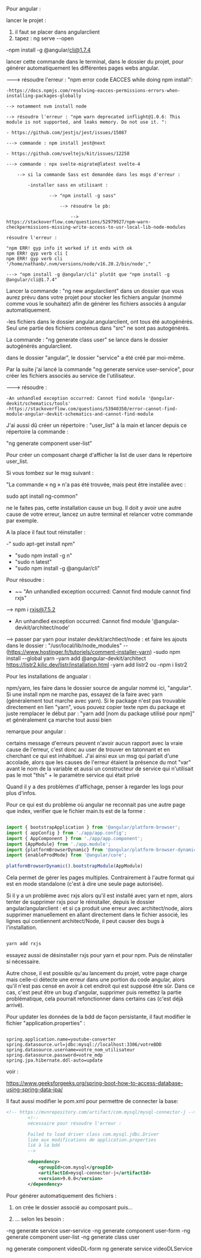 Pour angular :


lancer le projet :

1) il faut se placer dans angularclient
2) tapez : ng serve --open

-npm install -g @angular/cli@1.7.4

lancer cette commande dans le terminal, dans le dossier du projet, pour générer automatiquement les différentes pages webs angular.

---> résoudre l'erreur :  "npm error code EACCES while doing npm install":

    -https://docs.npmjs.com/resolving-eacces-permissions-errors-when-installing-packages-globally 

    --> notamment nvm install node

    --> résoudre l'erreur : "npm warn deprecated inflight@1.0.6: This module is not supported, and leaks memory. Do not use it. ":

    - https://github.com/jestjs/jest/issues/15087

    ---> commande : npm install jest@next

    - https://github.com/sveltejs/kit/issues/12258

    ---> commande : npx svelte-migrate@latest svelte-4

        --> si la commande Sass est demandée dans les msgs d'erreur :

            -installer sass en utilisant : 

                    --> "npm install -g sass"

                        --> résoudre le pb: 
            
                            --> https://stackoverflow.com/questions/52979927/npm-warn-checkpermissions-missing-write-access-to-usr-local-lib-node-modules

    résoudre l'erreur : 

    "npm ERR! gyp info it worked if it ends with ok
    npm ERR! gyp verb cli [
    npm ERR! gyp verb cli   '/home/nathanb/.nvm/versions/node/v16.20.2/bin/node',"

    ---> "npm install -g @angular/cli" plutôt que "npm install -g @angular/cli@1.7.4"


Lancer la commande : "ng new angularclient" dans un dossier que vous aurez prévu dans votre projet pour stocker les fichiers angular 
(nommé comme vous le souhaitez) afin de générer les fichiers associés à angular automatiquement.

-les fichiers dans le dossier angular.angularclient, ont tous été autogénérés.
Seul une partie des fichiers contenus dans "src" ne sont pas autogénérés.

La commande : "ng generate class user" se lance dans le dossier autogénérés angularclient.

dans le dossier "angular", le dossier "service" a été créé par moi-même.

Par la suite j'ai lancé la commande "ng generate service user-service", pour créer les fichiers associés au service de l'utilisateur.

---> résoudre : 

    -An unhandled exception occurred: Cannot find module '@angular-devkit/schematics/tools'
    -https://stackoverflow.com/questions/53940350/error-cannot-find-module-angular-devkit-schematics-and-cannot-find-module

J'ai aussi dû créer un répertoire : "user_list" à la main et lancer depuis ce répertoire la commande :

"ng generate component user-list"

Pour créer un composant chargé d'afficher la list de user dans le répertoire user_list.

Si vous tombez sur le msg suivant :

"La commande « ng » n'a pas été trouvée, mais peut être installée avec :

sudo apt install ng-common"

ne le faites pas, cette installation cause un bug. Il doit y avoir une autre cause de votre 
erreur, lancez un autre terminal et relancer votre commande par exemple.

A la place il faut tout réinstaller :

-" sudo apt-get install npm" 
- "sudo npm install -g n"
- "sudo n latest"
- "sudo npm install -g @angular/cli"

Pour résoudre :

- ~~ "An unhandled exception occurred: Cannot find module cannot find rxjs"

-->  npm i rxjs@7.5.2

- An unhandled exception occurred: Cannot find module '@angular-devkit/architect/node'

-->  passer par yarn pour instaler devkit/archtiect/node :
    et faire les ajouts dans le dossier : "/usr/local/lib/node_modules" --
    (https://www.hostinger.fr/tutoriels/comment-installer-yarn)
    -sudo npm install --global yarn
    -yarn add @angular-devkit/architect
    https://listr2.kilic.dev/listr/installation.html
    -yarn add listr2
    ou
    -npm i listr2


Pour les installations de angualar :

npm/yarn, les faire dans le dossier source de angular nommé ici, "angular".
Si une install npm ne marche pas, essayez de la faire avec yarn (généralement tout marche avec yarn). Si le package 
n'est pas trouvable directement en lien "yarn", vous pouvez copier texte npm du package et juste remplacer le début par : 
"yarn add [nom du package utilisé pour npm]" et généralement ça marche tout aussi bien

remarque pour angular :

certains message d'erreurs
peuvent n'avoir aucun rapport avec
la vraie cause de l'erreur,
c'est donc au user de trouver en tatonnant
et en cherchant ce qui est inhabituel.
J'ai ainsi eux un msg
qui parlait d'une accolade,
alors que les causes de l'erreur étaient
la présence du mot "var" avant le nom
de la variable et aussi un
constructeur de service qui n'utilisait pas
le mot "this" + le paramètre
service qui était privé

Quand il y a des problèmes d'affichage, penser à regarder les logs pour plus d'infos.

Pour ce qui est du problème où angular ne reconnait pas une autre page que index,
verifier que le fichier main.ts est de la forme :

```typescript

import { bootstrapApplication } from '@angular/platform-browser';
import { appConfig } from './app/app.config';
import { AppComponent } from './app/app.component';
import {AppModule} from './app.module';
import {platformBrowserDynamic} from '@angular/platform-browser-dynamic';
import {enableProdMode} from '@angular/core';

platformBrowserDynamic().bootstrapModule(AppModule)

```

Cela permet de gérer les pages multiples.
Contrairement à l'autre format qui est en mode standalone (c'est à dire une seule page autorisée).

Si il y a un problème avec rxjs alors qu'il est installé avec yarn et 
npm, alors tenter de supprimer rxjs pour le réinstaller, depuis le dossier
angular/angularclient : et si ça produit une erreur avec architect/node,
alors supprimer manuellement en allant directement dans le fichier 
associé, les lignes qui contiennent architect/Node, il peut causer des 
bugs à l'installation.

```bash

yarn add rxjs

```

essayez aussi de désinstaller rxjs pour yarn et pour npm.
Puis de réinstaller si nécessaire.

Autre chose, il est possible qu'au lancement du projet, votre page charge 
mais celle-ci détecte une erreur dans une portion du code angular, alors qu'il n'est pas 
censé en avoir à cet endroit qui est supposé être sûr.
Dans ce cas, c'est peut être un bug d'angular, supprimer puis remettez la partie problématique, cela pourrait refonctionner dans certains cas (c'est déjà arrivé).

Pour updater les données de la bdd de façon persistante, il faut modifier le fichier
"application.properties" : 

```properties

spring.application.name=youtube-converter
spring.datasource.url=jdbc:mysql://localhost:3306/votreBDD
spring.datasource.username=votre_nom_utilisateur
spring.datasource.password=votre_mdp
spring.jpa.hibernate.ddl-auto=update
```

voir : 

https://www.geeksforgeeks.org/spring-boot-how-to-access-database-using-spring-data-jpa/

Il faut aussi modifier le pom.xml pour permettre de connecter la base:
```xml
<!-- https://mvnrepository.com/artifact/com.mysql/mysql-connector-j -->
		<!--
		nécessaire pour résoudre l'erreur :

		Failed to load driver class com.mysql.jdbc.Driver
		liée aux modifications de application.properties
		lié à la bdd
		-->

		<dependency>
			<groupId>com.mysql</groupId>
			<artifactId>mysql-connector-j</artifactId>
			<version>9.0.0</version>
		</dependency>
```


Pour générer automatiquement des fichiers :

1) on crée le dossier associé au composant puis...

2) ... selon les besoin :

-ng generate service user-service
-ng generate component user-form
-ng generate component user-list
-ng generate class user


ng generate component videoDL-form
ng generate service videoDLService

